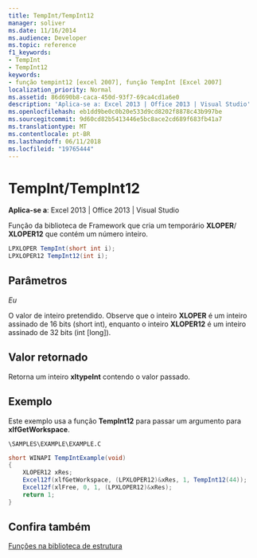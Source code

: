 ```yaml
---
title: TempInt/TempInt12
manager: soliver
ms.date: 11/16/2014
ms.audience: Developer
ms.topic: reference
f1_keywords:
- TempInt
- TempInt12
keywords:
- função tempint12 [excel 2007], função TempInt [Excel 2007]
localization_priority: Normal
ms.assetid: 86d690b8-caca-450d-93f7-69ca4cd1a6e0
description: 'Aplica-se a: Excel 2013 | Office 2013 | Visual Studio'
ms.openlocfilehash: eb1dd9be0c0b20e533d9cd8202f8878c43b997be
ms.sourcegitcommit: 9d60cd82b5413446e5bc8ace2cd689f683fb41a7
ms.translationtype: MT
ms.contentlocale: pt-BR
ms.lasthandoff: 06/11/2018
ms.locfileid: "19765444"
---
```

# <a name="tempinttempint12"></a>TempInt/TempInt12

 **Aplica-se a**: Excel 2013 | Office 2013 | Visual Studio 
  
Função da biblioteca de Framework que cria um temporário **XLOPER**/ **XLOPER12** que contém um número inteiro. 
  
```cs
LPXLOPER TempInt(short int i);
LPXLOPER12 TempInt12(int i);
```

## <a name="parameters"></a>Parâmetros

 _Eu_
  
O valor de inteiro pretendido. Observe que o inteiro **XLOPER** é um inteiro assinado de 16 bits (short int), enquanto o inteiro **XLOPER12** é um inteiro assinado de 32 bits (int [long]). 
  
## <a name="return-value"></a>Valor retornado

Retorna um inteiro **xltypeInt** contendo o valor passado. 
  
## <a name="example"></a>Exemplo

Este exemplo usa a função **TempInt12** para passar um argumento para **xlfGetWorkspace**.
  
 `\SAMPLES\EXAMPLE\EXAMPLE.C`
  
```cs
short WINAPI TempIntExample(void)
{
    XLOPER12 xRes;
    Excel12f(xlfGetWorkspace, (LPXLOPER12)&xRes, 1, TempInt12(44));
    Excel12f(xlFree, 0, 1, (LPXLOPER12)&xRes);
    return 1;
}
```

## <a name="see-also"></a>Confira também



[Funções na biblioteca de estrutura](functions-in-the-framework-library.md)

